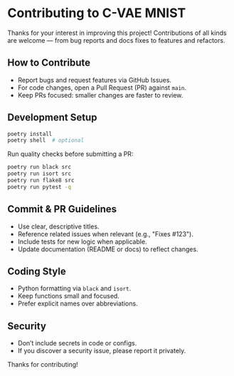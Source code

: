 # Contributing to C-VAE MNIST

Thanks for your interest in improving this project! Contributions of all kinds are welcome — from bug reports and docs fixes to features and refactors.

## How to Contribute

- Report bugs and request features via GitHub Issues.
- For code changes, open a Pull Request (PR) against `main`.
- Keep PRs focused: smaller changes are faster to review.

## Development Setup

```bash
poetry install
poetry shell  # optional
```

Run quality checks before submitting a PR:

```bash
poetry run black src
poetry run isort src
poetry run flake8 src
poetry run pytest -q
```

## Commit & PR Guidelines

- Use clear, descriptive titles.
- Reference related issues when relevant (e.g., "Fixes #123").
- Include tests for new logic when applicable.
- Update documentation (README or docs) to reflect changes.

## Coding Style

- Python formatting via `black` and `isort`.
- Keep functions small and focused.
- Prefer explicit names over abbreviations.

## Security

- Don’t include secrets in code or configs.
- If you discover a security issue, please report it privately.

Thanks for contributing!
